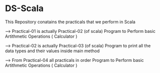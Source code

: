 # DS-Scala

This Repository conatains the practicals that we perform in Scala

--> Practical-01 is actually Practical-02 (of scala)
    Program to Perform basic Artithmetic Operations ( Calculator )
    
--> Practical-02 is actually Practical-03 (of scala)
    Program to print all the data types and their values inside main method
    
--> From Practical-04 all practicals in order
    Program to Perform basic Artithmetic Operations ( Calculator )
